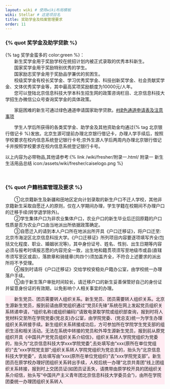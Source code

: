 ```yaml
---
layout: wiki # 使用wiki布局模板
wiki: Stellar # 这是项目名
title: 奖助学金及档案管理要求
order: 11
---
```


### {% quot 奖学金及助学贷款 %}

<div class="tag-plugin note">
    <div class="body">
        <p>{% tag 奖学金蛮多的 color:green %}：
</br>&emsp;&emsp;新生奖学金用于奖励学校在统招计划内被正式录取的优秀本科新生。
</br>&emsp;&emsp;国家奖学金用于奖励特别优秀的学生。
</br>&emsp;&emsp;国家励志奖学金用于奖励品学兼优的贫困生。
</br>&emsp;&emsp;校级奖学金有校长奖学金、学习优秀奖学金、科技创新奖学金、社会贡献奖学金、文体优秀奖学金等，其中最高奖项奖励额度为10000元/人年。
</br>&emsp;&emsp;您可以登陆北京信息科技大学本科生招生网的政策咨询栏目、北京信息科技大学招生办微信公众号查询奖学金的具体政策。</br></p>
    </div>
</div>

<div class="tag-plugin note">
    <div class="body">
        <p>&emsp;&emsp;家庭困难的新生可通过绿色通道申请国家助学贷款。<a class="tag-plugin tag" color="blue" target="_self" rel="noopener" href="/wiki/fresher/附录八.html">#绿色通道申请表及注意事项</a></p>
    </div>
</div>
<div class="tag-plugin note">
<div class="body">
        <p>&emsp;&emsp;学生人学后所获得的各类奖学金、助学金及其他资助金均通过{% tag 北京银行借记卡 %}发放。北京生源可提前办理北京银行借记卡，办理人学手续后，按照学校要求在校内信息系统登记银行卡号;京外生源人学后两周内办理北京银行借记卡并按照学校要求在校内信息系统登记银行卡号。</p>
    </div>
</div>

<div class="tag-plugin note" color="gray">
    <div class="title">以上内容为必带物品,其他请参考:{% link /wiki/fresher/附录一.html/ 附录一 新生生活用品总结  icon:/assets/wiki/fresher/caiselogo.png  %}</p>
        </font>
    </div>
</div>
</br>

###  {% quot 户籍档案管理及要求 %}

<div class="tag-plugin note">
<div class="body">
        <p>&emsp;&emsp;①北京籍新生及新疆和田地区定向计划录取的新生户口不迁人学校，其他非京籍新生采取自愿迁人的原则，仅在人学期间办理，学生学籍在校期间不办理户口的迁移手续(转学退学除外)。</br>&emsp;&emsp;②学生集体户口为非农业集体户口，农业户口的新生毕业后迁回原籍的户口性质是否为农业户口由当地派出所依据政策确定。</br>&emsp;&emsp;③自愿迁入的请到本人户口所在地派出所开具《户口迁移证》，将户口迁至:北京市海淀区北京信息科技大学。《户口迁移证》所列项目内容要逐项填写齐全(包括文化程度、职业、婚姻状况等)，其中身份证号、姓名、性别、出生日期等内容必须与报考时填报志愿的内容完全一致，出生地和籍贯项须写至地级市或县(直辖市须写至区或县)，落款章和骑缝章(共四个)须加盖齐全，不符合上述要求的派出所将不予受理。</br>&emsp;&emsp;④报到时请将《户口迁移证》交给学校安稳处户籍办公室，由学校统一办理落户手续。</br>&emsp;&emsp;⑤由于新生落户审批时间较长，请迁移户口的新生妥善保管好自己的身份证并留意身份证的有效期，以免影响个人相关事宜的办理。</p>
    </div>
</div>
<div class="tag-plugin note" style="background-color:#FFEBF2;">
<div class="body">
        <p>&emsp;&emsp;新生党员、团员需要转人组织关系。新生党员、团员需要转人组织关系。北京生源新生党员，报到前请由原党组织通过“党员E先锋”系统在网上发起党员组织关系转递申请，“组织名称(或组织编码)”请致电录取学院或组织部查询，报到时将人党材料交至所在学院党委(党总支)办公室，由学院党委、(党总支)统一为学生办理组织关系转接手续。新生组织关系转接成功后，方可参加所在学院学生党支部的组织生活和相关活动。无法在系统中转接的党员和外埠生源新生党员，报到前从原党组织开具《中国共产党党员组织关系介绍信》，组织关系转人学院党组织为党委的，抬头为“北京信息科技大学xxx学院党委”,去处填写由“xxx(原所在单位党组织)”去“xxx学院党支部”;组织关系转人学院党组织为党总支的，抬头为“北京信息科技大学党委”，去处填写由“xxx(原所在单位党组织)”去“xxx学院党支部”。新生团员在原学校办理好团组织关系转出手续，人校后统一办理“北京共青团”线上团组织关系转接，报到时上交团员证(如团员证丢失，请携带由原学校开具的团组织关系介绍信，抬头写“中国共产主义青年团北京信息科技大学委员会”)，由所在学院团委统一办理团组织关系转人</p>
    </div>
</div>

